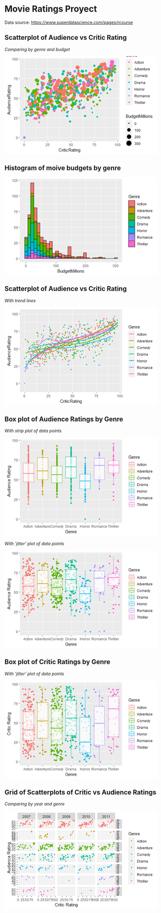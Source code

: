 # Movie Ratings Proyect 

Data source: https://www.superdatascience.com/pages/rcourse

## Scatterplot of Audience vs Critic Rating 
*Comparing by genre and budget*

![alt text](https://github.com/sebasquirarte/R-Programming-A-Z/blob/main/Movie-Ratings/plots/plot1.png)

## Histogram of moive budgets by genre 

![alt text](https://github.com/sebasquirarte/R-Programming-A-Z/blob/main/Movie-Ratings/plots/plot2.png)

## Scatterplot of Audience vs Critic Rating 
*With trend lines*

![alt text](https://github.com/sebasquirarte/R-Programming-A-Z/blob/main/Movie-Ratings/plots/plot3.png)

## Box plot of Audience Ratings by Genre 
*With strip plot of data points*

![alt text](https://github.com/sebasquirarte/R-Programming-A-Z/blob/main/Movie-Ratings/plots/plot4.png)

*With 'jitter' plot of data points*

![alt text](https://github.com/sebasquirarte/R-Programming-A-Z/blob/main/Movie-Ratings/plots/plot6.png)

## Box plot of Critic Ratings by Genre 
*With 'jitter' plot of data points*

![alt text](https://github.com/sebasquirarte/R-Programming-A-Z/blob/main/Movie-Ratings/plots/plot7.png)

## Grid of Scatterplots of Critic vs Audience Ratings
*Comparing by year and genre*

![alt text](https://github.com/sebasquirarte/R-Programming-A-Z/blob/main/Movie-Ratings/plots/plot9.png)


